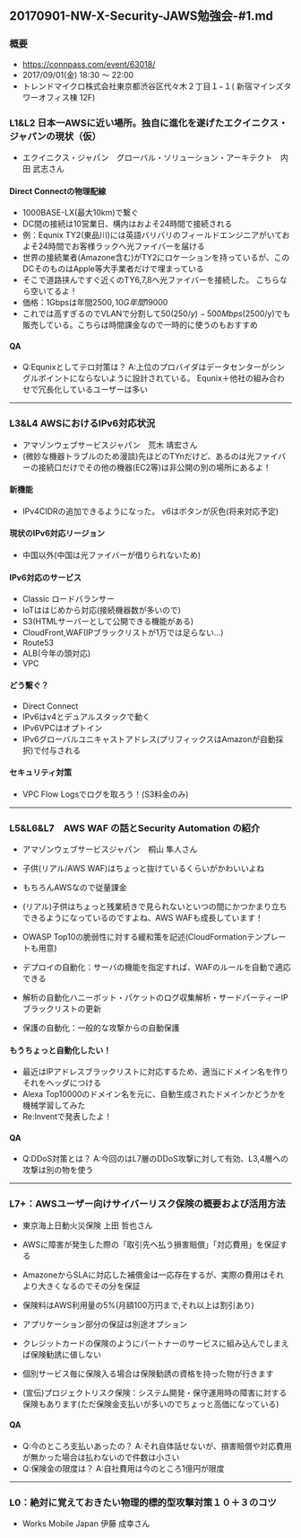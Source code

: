 20170901-NW-X-Security-JAWS勉強会-#1.md
-----

### 概要
* https://connpass.com/event/63018/
* 2017/09/01(金) 18:30 〜 22:00
* トレンドマイクロ株式会社東京都渋谷区代々木２丁目１−１( 新宿マインズタワーオフィス棟 12F)

### L1&L2 日本一AWSに近い場所。独自に進化を遂げたエクイニクス・ジャパンの現状（仮）
* エクイニクス・ジャパン　グローバル・ソリューション・アーキテクト　内田 武志さん

#### Direct Connectの物理配線
* 1000BASE-LX(最大10km)で繋ぐ
* DC間の接続は10営業日、構内はおよそ24時間で接続される
* 例：Equnix TY2(東品川)には英語バリバリのフィールドエンジニアがいておよそ24時間でお客様ラックへ光ファイバーを届ける
* 世界の接続業者(Amazone含む)がTY2にロケーションを持っているが、このDCそのものはApple等大手業者だけで埋まっている
* そこで道路挟んですぐ近くのTY6,7,8へ光ファイバーを接続した。 こちらなら空いてるよ！
* 価格：1Gbpsは年間$2500,10G年間$19000
* これでは高すぎるのでVLANで分割して50($250/y)-500Mbps($2500/y)でも販売している。こちらは時間課金なので一時的に使うのもおすすめ

#### QA
* Q:Equnixとしてテロ対策は？ A:上位のプロバイダはデータセンターがシングルポイントにならないように設計されている。 Equnix＋他社の組み合わせで冗長化しているユーザーは多い

-----

### L3&L4 AWSにおけるIPv6対応状況
* アマゾンウェブサービスジャパン　荒木 靖宏さん
* (微妙な機器トラブルのため漫談)先ほどのTYnだけど、あるのは光ファイバーの接続口だけでその他の機器(EC2等)は非公開の別の場所にあるよ！

#### 新機能
* IPv4CIDRの追加できるようになった。 v6はボタンが灰色(将来対応予定)

#### 現状のIPv6対応リージョン
* 中国以外(中国は光ファイバーが借りられないため)

#### IPv6対応のサービス
* Classic ロードバランサー
* IoTははじめから対応(接続機器数が多いので)
* S3(HTMLサーバーとして公開できる機能がある)
* CloudFront,WAF(IPブラックリストが1万では足らない…)
* Route53
* ALB(今年の頭対応)
* VPC

#### どう繋ぐ？
* Direct Connect
* IPv6はv4とデュアルスタックで動く
* IPv6VPCはオプトイン
* IPv6グローバルユニキャストアドレス(プリフィックスはAmazonが自動採択)で付与される

#### セキュリティ対策
* VPC Flow Logsでログを取ろう！(S3料金のみ)

-----

### L5&L6&L7　AWS WAF の話とSecurity Automation の紹介
* アマゾンウェブサービスジャパン　桐山 隼人さん

* 子供(リアル/AWS WAF)はちょっと抜けているくらいがかわいいよね
* もちろんAWSなので従量課金
* (リアル)子供はちょっと残業続きで見られないといつの間にかつかまり立ちできるようになっているのですよね、AWS WAFも成長しています！
* OWASP Top10の脆弱性に対する緩和策を記述(CloudFormationテンプレートも用意)
* デプロイの自動化：サーバの機能を指定すれば、WAFのルールを自動で適応できる
* 解析の自動化ハニーポット・パケットのログ収集解析・サードパーティーIPブラックリストの更新
* 保護の自動化：一般的な攻撃からの自動保護

#### もうちょっと自動化したい！
* 最近はIPアドレスブラックリストに対応するため、適当にドメイン名を作りそれをヘッダにつける
* Alexa Top10000のドメイン名を元に、自動生成されたドメインかどうかを機械学習してみた
* Re:Inventで発表したよ！

#### QA
* Q:DDoS対策とは？ A:今回のはL7層のDDoS攻撃に対して有効、L3,4層への攻撃は別の物を使う

-----

### L7+：AWSユーザー向けサイバーリスク保険の概要および活用方法
* 東京海上日動火災保険 上田 哲也さん

* AWSに障害が発生した際の「取引先へ払う損害賠償」「対応費用」を保証する
* AmazoneからSLAに対応した補償金は一応存在するが、実際の費用はそれより大きくなるのでその分を保証
* 保険料はAWS利用量の5%(月額100万円まで,それ以上は割引あり)
* アプリケーション部分の保証は別途オプション
* クレジットカードの保険のようにパートナーのサービスに組み込んでしまえば保険勧誘に値しない
* 個別サービス毎に保険入る場合は保険勧誘の資格を持った物が行きます

* (宣伝)プロジェクトリスク保険：システム開発・保守運用時の障害に対する保険もあります(ただ保険金支払いが多いのでちょっと高価になっている)

#### QA
* Q:今のところ支払いあったの？ A:それ自体話せないが、損害賠償や対応費用が無かった場合は払わないので件数は小さい
* Q:保険金の限度は？ A:自社費用は今のところ1億円が限度


-----

### L0：絶対に覚えておきたい物理的標的型攻撃対策１０＋３のコツ
* Works Mobile Japan 伊藤 成幸さん
